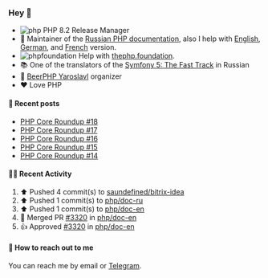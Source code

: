 ### Hey 👋

- ![php](https://user-images.githubusercontent.com/4685504/174548850-037dfd35-3b33-4154-9c50-95efd45ba66a.png) PHP 8.2 Release Manager
- 📖 Maintainer of the [Russian PHP documentation](https://github.com/php/doc-ru), also I help with [English](https://github.com/php/doc-en), [German](https://github.com/php/doc-de), and [French](https://github.com/php/doc-fr) version.
- ![phpfoundation](https://user-images.githubusercontent.com/4685504/174548733-72f62c18-f57e-47a6-8201-cb3d87e06b98.png) Help with [thephp.foundation](https://github.com/ThePHPF/thephp.foundation).
- 📚 One of the translators of
  the [Symfony 5: The Fast Track](https://symfony.com/doc/current/the-fast-track/ru/index.html)
  in Russian
- 🍻 [BeerPHP Yaroslavl](https://github.com/beerphp/yaroslavl) organizer
- ❤️ Love PHP

#### 📜 Recent posts

<!-- BLOG-POST-LIST:START -->
- [PHP Core Roundup #18](https://thephp.foundation/blog/2023/11/01/php-core-roundup-18/)
- [PHP Core Roundup #17](https://thephp.foundation/blog/2023/10/01/php-core-roundup-17/)
- [PHP Core Roundup #16](https://thephp.foundation/blog/2023/09/01/php-core-roundup-16/)
- [PHP Core Roundup #15](https://thephp.foundation/blog/2023/08/01/php-core-roundup-15/)
- [PHP Core Roundup #14](https://thephp.foundation/blog/2023/07/01/php-core-roundup-14/)
<!-- BLOG-POST-LIST:END -->

#### 👨‍💻 Recent Activity

<!--RECENT_ACTIVITY:start-->
1. ⬆️ Pushed 4 commit(s) to [saundefined/bitrix-idea](https://github.com/saundefined/bitrix-idea)<br>
2. ⬆️ Pushed 1 commit(s) to [php/doc-ru](https://github.com/php/doc-ru)<br>
3. ⬆️ Pushed 1 commit(s) to [php/doc-en](https://github.com/php/doc-en)<br>
4. 🎉 Merged PR [#3320](https://github.com/php/doc-en/pull/3320) in [php/doc-en](https://github.com/php/doc-en)<br>
5. 👍 Approved [#3320](https://github.com/php/doc-en/pull/3320#pullrequestreview-2009732895) in [php/doc-en](https://github.com/php/doc-en)<br>
<!--RECENT_ACTIVITY:end-->

#### 💌 How to reach out to me

You can reach me by email or [Telegram](https://t.me/saundefined).
